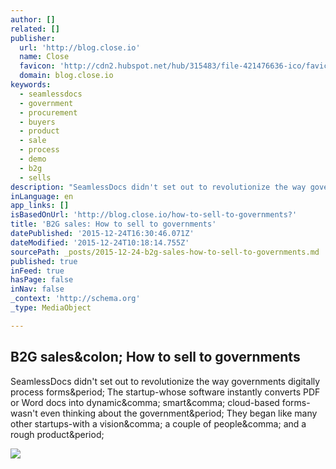 ```yaml
---
author: []
related: []
publisher:
  url: 'http://blog.close.io'
  name: Close
  favicon: 'http://cdn2.hubspot.net/hub/315483/file-421476636-ico/favicon.ico?t=1450804179210'
  domain: blog.close.io
keywords:
  - seamlessdocs
  - government
  - procurement
  - buyers
  - product
  - sale
  - process
  - demo
  - b2g
  - sells
description: "SeamlessDocs didn't set out to revolutionize the way governments digitally process forms. The startup-whose software instantly converts PDF or Word docs into dynamic, smart, cloud-based forms-wasn't even thinking about the government. They began like many other startups-with a vision, a couple of people, and a rough product."
inLanguage: en
app_links: []
isBasedOnUrl: 'http://blog.close.io/how-to-sell-to-governments?'
title: 'B2G sales: How to sell to governments'
datePublished: '2015-12-24T16:30:46.071Z'
dateModified: '2015-12-24T10:18:14.755Z'
sourcePath: _posts/2015-12-24-b2g-sales-how-to-sell-to-governments.md
published: true
inFeed: true
hasPage: false
inNav: false
_context: 'http://schema.org'
_type: MediaObject

---
```

<article style=""><h1>B2G sales&amp;colon; How to sell to governments</h1><p>SeamlessDocs didn't set out to revolutionize the way governments digitally process forms&amp;period; The startup-whose software instantly converts PDF or Word docs into dynamic&amp;comma; smart&amp;comma; cloud-based forms-wasn't even thinking about the government&amp;period; They began like many other startups-with a vision&amp;comma; a couple of people&amp;comma; and a rough product&amp;period;</p><img src="http://close.io/static/img/steli_big.jpg" /></article>